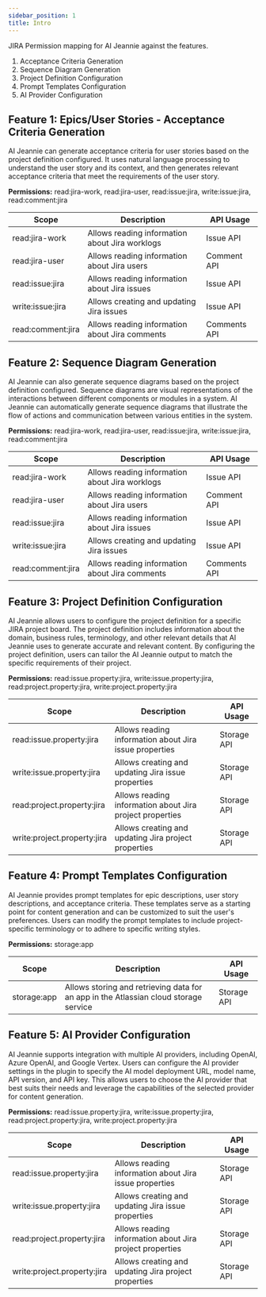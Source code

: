 ```yaml
---
sidebar_position: 1
title: Intro 
---
```


JIRA Permission mapping for AI Jeannie against the features.

1. Acceptance Criteria Generation​
2. Sequence Diagram Generation​
3. Project Definition Configuration​ 
4. Prompt Templates Configuration​
5. AI Provider Configuration​
<!-- 6. Dupcheck against your User Stories & Epics​  -->

## Feature 1: Epics/User Stories - Acceptance Criteria Generation

AI Jeannie can generate acceptance criteria for user stories based on the project definition configured. It uses natural language processing to understand the user story and its context, and then generates relevant acceptance criteria that meet the requirements of the user story.

**Permissions:** read:jira-work, read:jira-user, read:issue:jira, write:issue:jira, read:comment:jira

| Scope | Description | API Usage |
| --- | --- | --- |
| read:jira-work | Allows reading information about Jira worklogs | Issue API |
| read:jira-user | Allows reading information about Jira users | Comment API |
| read:issue:jira | Allows reading information about Jira issues |  Issue API|
| write:issue:jira | Allows creating and updating Jira issues | Issue API |
| read:comment:jira | Allows reading information about Jira comments | Comments API |

## Feature 2: Sequence Diagram Generation

AI Jeannie can also generate sequence diagrams based on the project definition configured. Sequence diagrams are visual representations of the interactions between different components or modules in a system. AI Jeannie can automatically generate sequence diagrams that illustrate the flow of actions and communication between various entities in the system.

**Permissions:** read:jira-work, read:jira-user, read:issue:jira, write:issue:jira, read:comment:jira

| Scope | Description | API Usage |
| --- | --- | --- |
| read:jira-work | Allows reading information about Jira worklogs | Issue API |
| read:jira-user | Allows reading information about Jira users | Comment API |
| read:issue:jira | Allows reading information about Jira issues |  Issue API|
| write:issue:jira | Allows creating and updating Jira issues | Issue API |
| read:comment:jira | Allows reading information about Jira comments | Comments API |

## Feature 3: Project Definition Configuration
AI Jeannie allows users to configure the project definition for a specific JIRA project board. The project definition includes information about the domain, business rules, terminology, and other relevant details that AI Jeannie uses to generate accurate and relevant content. By configuring the project definition, users can tailor the AI Jeannie output to match the specific requirements of their project.

**Permissions:** read:issue.property:jira, write:issue.property:jira, read:project.property:jira, write:project.property:jira

| Scope | Description | API Usage |
| --- | --- | --- |
| read:issue.property:jira | Allows reading information about Jira issue properties | Storage API |
| write:issue.property:jira | Allows creating and updating Jira issue properties | Storage API |
| read:project.property:jira | Allows reading information about Jira project properties | Storage API |
| write:project.property:jira | Allows creating and updating Jira project properties | Storage API |

## Feature 4: Prompt Templates Configuration
AI Jeannie provides prompt templates for epic descriptions, user story descriptions, and acceptance criteria. These templates serve as a starting point for content generation and can be customized to suit the user's preferences. Users can modify the prompt templates to include project-specific terminology or to adhere to specific writing styles.

**Permissions:** storage:app

| Scope | Description | API Usage |
| --- | --- | --- |
| storage:app | Allows storing and retrieving data for an app in the Atlassian cloud storage service | Storage API |

## Feature 5: AI Provider Configuration
AI Jeannie supports integration with multiple AI providers, including OpenAI, Azure OpenAI, and Google Vertex. Users can configure the AI provider settings in the plugin to specify the AI model deployment URL, model name, API version, and API key. This allows users to choose the AI provider that best suits their needs and leverage the capabilities of the selected provider for content generation.

**Permissions:** read:issue.property:jira, write:issue.property:jira, read:project.property:jira, write:project.property:jira

| Scope | Description | API Usage |
| --- | --- | --- |
| read:issue.property:jira | Allows reading information about Jira issue properties | Storage API |
| write:issue.property:jira | Allows creating and updating Jira issue properties | Storage API |
| read:project.property:jira | Allows reading information about Jira project properties | Storage API |
| write:project.property:jira | Allows creating and updating Jira project properties | Storage API |

<!--## Feature 6: Dupcheck against your User Stories & Epics
AI Jeannie includes a feature to check for duplicate content against existing user stories and epics. This helps to prevent the generation of redundant or repetitive content and ensures that each generated piece of content is unique. By performing this duplicate check, AI Jeannie helps to maintain the quality and coherence of the JIRA issues and avoids unnecessary duplication of information.-->